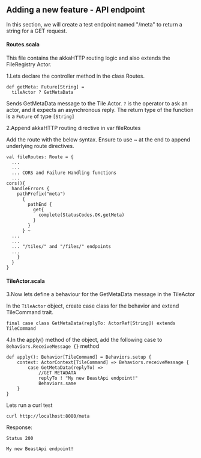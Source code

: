 
## Adding a new feature - API endpoint

In this section, we will create a test endpoint named "/meta" to return a string for a GET request.



#### Routes.scala 

This file contains the akkaHTTP routing logic and also extends the FileRegistry Actor. 

1.Lets declare the controller method in the class Routes. 



```
def getMeta: Future[String] =
  tileActor ? GetMetaData
```
Sends GetMetaData message to the Tile Actor. 
`?` is the operator to ask an actor, and it expects an asynchronous reply.
The return type of the function is a `Future` of type `[String]`

2.Append akkaHTTP routing directive in var fileRoutes  

Add the route with the below syntax. Ensure to use ~ at the end to append underlying route directives. 
```
val fileRoutes: Route = {
  ...
  ...
  ... CORS and Failure Handling functions
  ...
cors(){
  handleErrors {
    pathPrefix("meta")
      {
        pathEnd {
          get{
            complete(StatusCodes.OK,getMeta)
          }
        }
      } ~
  ...
  ...
  ... "/tiles/" and "/files/" endpoints
  ...
    }
  }
}
```

#### TileActor.scala

3.Now lets define a behaviour for the GetMetaData message in the TileActor

In the `TileActor` object, create case class for the behavior and extend TileCommand trait.
```
final case class GetMetaData(replyTo: ActorRef[String]) extends TileCommand
```


4.In the apply() method of the object, add the following case to `Behaviors.ReceiveMessage {}` method 

```
def apply(): Behavior[TileCommand] = Behaviors.setup {
    context: ActorContext[TileCommand] => Behaviors.receiveMessage {
        case GetMetaData(replyTo) =>
            //GET METADATA
            replyTo ! "My new BeastApi endpoint!"
            Behaviors.same
    }
}
```

Lets run a curl test

```
curl http://localhost:8080/meta
```
Response:
```
Status 200

My new BeastApi endpoint!
```

